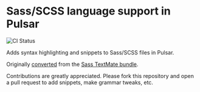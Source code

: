 # Sass/SCSS language support in Pulsar
![CI Status](https://github.com/atom/language-sass/actions/workflows/main.yml/badge.svg)

Adds syntax highlighting and snippets to Sass/SCSS files in Pulsar.

Originally [converted](https://pulsar-edit.dev/docs/launch-manual/sections/core-hacking/#converting-from-textmate) from the [Sass TextMate bundle](https://github.com/alexsancho/SASS.tmbundle).

Contributions are greatly appreciated. Please fork this repository and open a pull request to add snippets, make grammar tweaks, etc.
